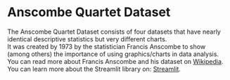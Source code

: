 # Anscombe Quartet Dataset

The Anscombe Quartet Dataset consists of four datasets that have nearly identical
descriptive statistics but very different charts.  
It was created by 1973 by the statistician Francis Anscombe to show (among others) the 
importance of using graphics/charts in data analysis.  
You can read more about Francis Anscombe and his dataset on [Wikipedia](https://en.wikipedia.org/wiki/Anscombe%27s_quartet).  
You can learn more about the Streamlit library on: [Streamlit](https://docs.streamlit.io/).  